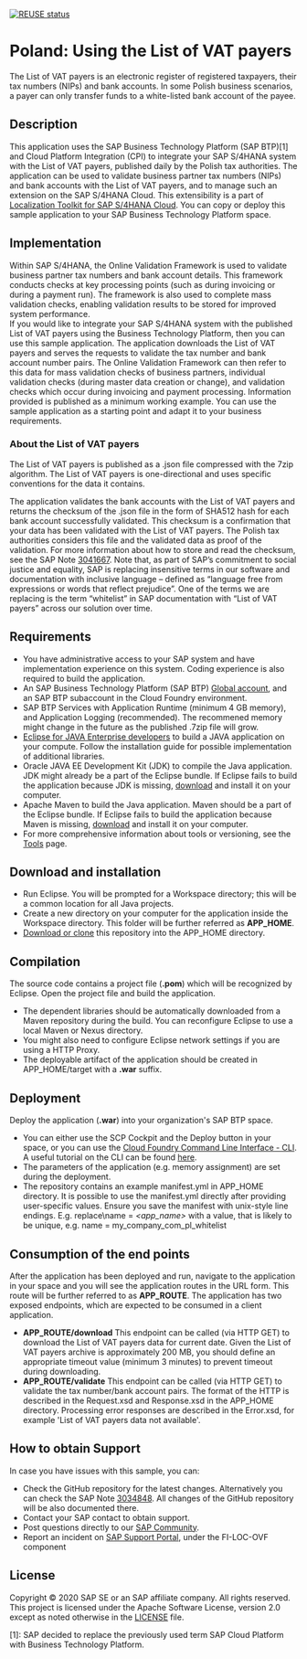 [![REUSE status](https://api.reuse.software/badge/github.com/SAP-samples/localization-toolkit-s4hana-cloud-bank-account-validation)](https://api.reuse.software/info/github.com/SAP-samples/localization-toolkit-s4hana-cloud-bank-account-validation)

# Poland: Using the List of VAT payers
<!-- This repository contains a sample application for the [Poland: Using the List of VAT payers](https://blogs.sap.com/2020/04/16/poland-using-the-white-list/) tutorial. -->
The List of VAT payers is an electronic register of registered taxpayers, their tax numbers (NIPs) and bank accounts.  In some Polish business scenarios, a payer can only transfer funds to a white-listed bank account of the payee.  

<!-- *This sample code is one part of the tutorial, so please follow the tutorial before attempting to use this code.* -->

## Description
This application uses the SAP Business Technology Platform (SAP BTP)[1] <!-- SAP Cloud Platform (SCP) --> and Cloud Platform Integration (CPI) to integrate your SAP S/4HANA system with the List of VAT payers, published daily by the Polish tax authorities. The application can be used to validate business partner tax numbers (NIPs) and bank accounts with the List of VAT payers, and to manage such an extension on the SAP S/4HANA Cloud. This extensibility is a part of [Localization Toolkit for SAP S/4HANA Cloud](https://community.sap.com/topics/localization-toolkit-s4hana-cloud).
You can copy or deploy this sample application to your SAP Business Technology Platform space.   
 

## Implementation
Within SAP S/4HANA, the Online Validation Framework is used to validate business partner tax numbers and bank account details.  This framework conducts checks at key processing points (such as during invoicing or during a payment run). The framework is also used to complete mass validation checks, enabling validation results to be stored for improved system performance.  
If you would like to integrate your SAP S/4HANA system with the published List of VAT payers using the Business Technology Platform, then you can use this sample application. The application downloads the List of VAT payers and serves the requests to validate the tax number and bank account number pairs. The Online Validation Framework can then refer to this data for mass validation checks of business partners, individual validation checks (during master data creation or change), and validation checks which occur during invoicing and payment processing.
Information provided is published as a minimum working example.  You can use the sample application as a starting point and adapt it to your business requirements.
### About the List of VAT payers
The List of VAT payers is published as a .json file compressed with the 7zip algorithm. The List of VAT payers is one-directional and uses specific conventions for the data it contains.

The application validates the bank accounts with the List of VAT payers and returns the checksum of the .json file in the form of SHA512 hash for each bank account successfully validated. This checksum is a confirmation that your data has been validated with the List of VAT payers. The Polish tax authorities considers this file and the validated data as proof of the validation. For more information about how to store and read the checksum, see the SAP Note [3041667](https://launchpad.support.sap.com/#/notes/3041667).
Note that, as part of SAP’s commitment to social justice and equality, SAP is replacing insensitive terms in our software and documentation with inclusive language – defined as “language free from expressions or words that reflect prejudice”. One of the terms we are replacing is the term “whitelist” in SAP documentation with “List of VAT payers” across our solution over time.


## Requirements
* You have administrative access to your SAP system and have implementation experience on this system. Coding experience is also required to build the application.
* An SAP Business Technology Platform (SAP BTP)  [Global account](https://cloudplatform.sap.com/index.html), and an SAP BTP subaccount in the Cloud Foundry environment.
* SAP BTP Services with Application Runtime (minimum 4 GB memory), and Application Logging (recommended). The recommened memory might change in the future as the published .7zip file will grow. 
* [Eclipse for JAVA Enterprise developers](https://www.eclipse.org/downloads/packages/) to build a JAVA application on your compute.  Follow the installation guide for possible implementation of additional libraries.
* Oracle JAVA EE Development Kit (JDK) to compile the Java application. JDK might already be a part of the Eclipse bundle. If Eclipse fails to build the application because JDK is missing, [download](https://www.oracle.com/java/technologies/javaee-8-sdk-downloads.html) and install it on your computer.  
* Apache Maven to build the Java application. Maven should be a part of the Eclipse bundle. If Eclipse fails to build the application because Maven is missing, [download](https://maven.apache.org/download.cgi) and install it on your computer.
* For more comprehensive information about tools or versioning, see the [Tools](https://tools.hana.ondemand.com/#cloud) page.

## Download and installation
* Run Eclipse. You will be prompted for a Workspace directory; this will be a common location for all Java projects.   
* Create a new directory on your computer for the application inside the Workspace directory. This folder will be further referred as **APP_HOME**.
* [Download or clone](https://help.github.com/en/github/creating-cloning-and-archiving-repositories/cloning-a-repository) this repository into the APP_HOME directory.  

## Compilation
The source code contains a project file (**.pom**) which will be recognized by Eclipse. 
Open the project file and build the application. 
* The dependent libraries should be automatically downloaded from a Maven repository during the build. You can reconfigure Eclipse to use a local Maven or Nexus directory. 
* You might also need to configure Eclipse network settings if you are using a HTTP Proxy. 
* The deployable artifact of the application should be created in APP_HOME/target with a **.war** suffix.  

## Deployment
Deploy the application (**.war**) into your organization's SAP BTP space. 
* You can either use the SCP Cockpit and the Deploy button in your space, or you can use the [Cloud Foundry Command Line Interface - CLI](https://tools.hana.ondemand.com/#cloud). A useful tutorial on the CLI can be found [here](https://github.com/SAP-samples/hana-developer-cli-tool-example). 
* The parameters of the application (e.g. memory assignment) are set during the deployment. 
* The repository contains an example manifest.yml in APP_HOME directory. It is possible to use the manifest.yml directly after providing user-specific values.
Ensure you save the manifest with unix-style line endings. E.g. replace\name = _<app_name>_ with a value, that is likely to be unique, e.g. name = my_company_com_pl_whitelist
    
## Consumption of the end points
After the application has been deployed and run, navigate to the application in your space and you will see the application routes in the URL form. This route will be further referred to as **APP_ROUTE**.
The application has two exposed endpoints, which are expected to be consumed in a client application.  
* **APP_ROUTE/download**
This endpoint can be called (via HTTP GET) to download the List of VAT payers data for current date.  Given the List of VAT payers archive is approximately 200 MB, you should define an appropriate timeout value (minimum 3 minutes) to prevent timeout during downloading. 
* **APP_ROUTE/validate**
This endpoint can be called (via HTTP GET) to validate the tax number/bank account pairs. The format of the HTTP is described in the Request.xsd and Response.xsd in the APP_HOME directory.  Processing error responses are described in the Error.xsd, for example 'List of VAT payers data not available'.

## How to obtain Support
In case you have issues with this sample, you can:
* Check the GitHub repository for the latest changes. Alternatively you can check the SAP Note [3034848](https://launchpad.support.sap.com/#/notes/3034848). All changes of the GitHub repository will be also documented there. 
* Contact your SAP contact to obtain support. 
* Post questions directly to our [SAP Community](https://answers.sap.com/questions/ask.html?primaryTagId=9af4d745-1754-4882-b057-f8f904c0a5f8).
* Report an incident on [SAP Support Portal](https://support.sap.com/en/index.html), under the FI-LOC-OVF component

## License
Copyright © 2020 SAP SE or an SAP affiliate company. All rights reserved. This project is licensed under the Apache Software License, version 2.0 except as noted otherwise in the [LICENSE](LICENSES/Apache-2.0.txt) file.

[1]: SAP decided to replace the previously used term SAP Cloud Platform with Business Technology Platform.